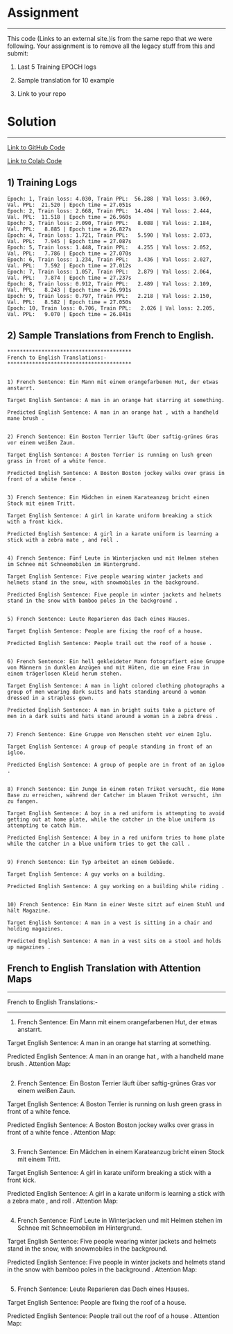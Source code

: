 # Assignment
---

This code (Links to an external site.)is from the same repo that we were following. 
Your assignment is to remove all the legacy stuff from this and submit:

1) Last 5 Training EPOCH logs

2) Sample translation for 10 example

3) Link to your repo

# Solution
---

[Link to GitHub Code](https://github.com/garima-mahato/END2/blob/main/Session13%20-AIAYN%20Recap/END2_Session13_AIAYN.ipynb)

[Link to Colab Code](https://githubtocolab.com/garima-mahato/END2/blob/main/Session13%20-AIAYN%20Recap/END2_Session13_AIAYN.ipynb)

## 1) Training Logs

```
Epoch: 1, Train loss: 4.030, Train PPL:  56.288 | Val loss: 3.069, Val. PPL:  21.520 | Epoch time = 27.051s
Epoch: 2, Train loss: 2.668, Train PPL:  14.404 | Val loss: 2.444, Val. PPL:  11.518 | Epoch time = 26.960s
Epoch: 3, Train loss: 2.090, Train PPL:   8.088 | Val loss: 2.184, Val. PPL:   8.885 | Epoch time = 26.827s
Epoch: 4, Train loss: 1.721, Train PPL:   5.590 | Val loss: 2.073, Val. PPL:   7.945 | Epoch time = 27.087s
Epoch: 5, Train loss: 1.448, Train PPL:   4.255 | Val loss: 2.052, Val. PPL:   7.786 | Epoch time = 27.070s
Epoch: 6, Train loss: 1.234, Train PPL:   3.436 | Val loss: 2.027, Val. PPL:   7.592 | Epoch time = 27.012s
Epoch: 7, Train loss: 1.057, Train PPL:   2.879 | Val loss: 2.064, Val. PPL:   7.874 | Epoch time = 27.237s
Epoch: 8, Train loss: 0.912, Train PPL:   2.489 | Val loss: 2.109, Val. PPL:   8.243 | Epoch time = 26.991s
Epoch: 9, Train loss: 0.797, Train PPL:   2.218 | Val loss: 2.150, Val. PPL:   8.582 | Epoch time = 27.050s
Epoch: 10, Train loss: 0.706, Train PPL:   2.026 | Val loss: 2.205, Val. PPL:   9.070 | Epoch time = 26.841s
```

## 2) Sample Translations from French to English.

```
****************************************
French to English Translations:-
****************************************


1) French Sentence: Ein Mann mit einem orangefarbenen Hut, der etwas anstarrt.

Target English Sentence: A man in an orange hat starring at something.

Predicted English Sentence: A man in an orange hat , with a handheld mane brush .


2) French Sentence: Ein Boston Terrier läuft über saftig-grünes Gras vor einem weißen Zaun.

Target English Sentence: A Boston Terrier is running on lush green grass in front of a white fence.

Predicted English Sentence: A Boston Boston jockey walks over grass in front of a white fence .


3) French Sentence: Ein Mädchen in einem Karateanzug bricht einen Stock mit einem Tritt.

Target English Sentence: A girl in karate uniform breaking a stick with a front kick.

Predicted English Sentence: A girl in a karate uniform is learning a stick with a zebra mate , and roll .


4) French Sentence: Fünf Leute in Winterjacken und mit Helmen stehen im Schnee mit Schneemobilen im Hintergrund.

Target English Sentence: Five people wearing winter jackets and helmets stand in the snow, with snowmobiles in the background.

Predicted English Sentence: Five people in winter jackets and helmets stand in the snow with bamboo poles in the background .


5) French Sentence: Leute Reparieren das Dach eines Hauses.

Target English Sentence: People are fixing the roof of a house.

Predicted English Sentence: People trail out the roof of a house .


6) French Sentence: Ein hell gekleideter Mann fotografiert eine Gruppe von Männern in dunklen Anzügen und mit Hüten, die um eine Frau in einem trägerlosen Kleid herum stehen.

Target English Sentence: A man in light colored clothing photographs a group of men wearing dark suits and hats standing around a woman dressed in a strapless gown.

Predicted English Sentence: A man in bright suits take a picture of men in a dark suits and hats stand around a woman in a zebra dress .


7) French Sentence: Eine Gruppe von Menschen steht vor einem Iglu.

Target English Sentence: A group of people standing in front of an igloo.

Predicted English Sentence: A group of people are in front of an igloo .


8) French Sentence: Ein Junge in einem roten Trikot versucht, die Home Base zu erreichen, während der Catcher im blauen Trikot versucht, ihn zu fangen.

Target English Sentence: A boy in a red uniform is attempting to avoid getting out at home plate, while the catcher in the blue uniform is attempting to catch him.

Predicted English Sentence: A boy in a red uniform tries to home plate while the catcher in a blue uniform tries to get the call .


9) French Sentence: Ein Typ arbeitet an einem Gebäude.

Target English Sentence: A guy works on a building.

Predicted English Sentence: A guy working on a building while riding .


10) French Sentence: Ein Mann in einer Weste sitzt auf einem Stuhl und hält Magazine.

Target English Sentence: A man in a vest is sitting in a chair and holding magazines.

Predicted English Sentence: A man in a vest sits on a stool and holds up magazines .
```


## French to English Translation with Attention Maps

****************************************
French to English Translations:-
****************************************


1) French Sentence: Ein Mann mit einem orangefarbenen Hut, der etwas anstarrt.

Target English Sentence: A man in an orange hat starring at something.

Predicted English Sentence: A man in an orange hat , with a handheld mane brush .
Attention Map:

![]()


2) French Sentence: Ein Boston Terrier läuft über saftig-grünes Gras vor einem weißen Zaun.

Target English Sentence: A Boston Terrier is running on lush green grass in front of a white fence.

Predicted English Sentence: A Boston Boston jockey walks over grass in front of a white fence .
Attention Map: 

![]()



3) French Sentence: Ein Mädchen in einem Karateanzug bricht einen Stock mit einem Tritt.

Target English Sentence: A girl in karate uniform breaking a stick with a front kick.

Predicted English Sentence: A girl in a karate uniform is learning a stick with a zebra mate , and roll .
Attention Map: 

![]()

4) French Sentence: Fünf Leute in Winterjacken und mit Helmen stehen im Schnee mit Schneemobilen im Hintergrund.

Target English Sentence: Five people wearing winter jackets and helmets stand in the snow, with snowmobiles in the background.

Predicted English Sentence: Five people in winter jackets and helmets stand in the snow with bamboo poles in the background .
Attention Map: 

![]()




5) French Sentence: Leute Reparieren das Dach eines Hauses.

Target English Sentence: People are fixing the roof of a house.

Predicted English Sentence: People trail out the roof of a house .
Attention Map: 
